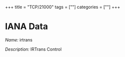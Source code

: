 +++
title = "TCP/21000"
tags = [""]
categories = [""]
+++

# IANA Data

_Name:_ irtrans

_Description:_ IRTrans Control

